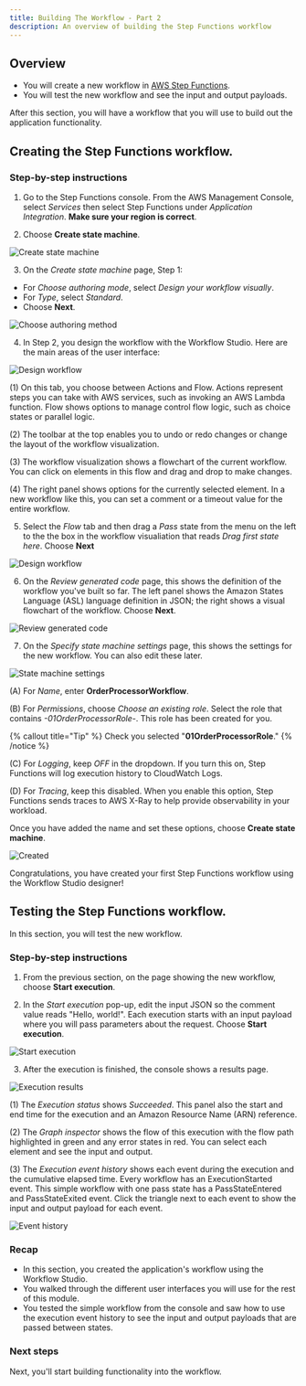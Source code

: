 ```yaml
---
title: Building The Workflow - Part 2
description: An overview of building the Step Functions workflow
---
```


## Overview

* You will create a new workflow in [AWS Step Functions](https://aws.amazon.com/step-functions/).
* You will test the new workflow and see the input and output payloads.

After this section, you will have a workflow that you will use to build out the application functionality.

## Creating the Step Functions workflow.

### Step-by-step instructions ##

1. Go to the Step Functions console. From the AWS Management Console, select *Services* then select Step Functions under *Application Integration*. **Make sure your region is correct**.

2. Choose **Create state machine**.

![Create state machine](/1a-building-workflow-1.png)

3. On the *Create state machine* page, Step 1:
- For *Choose authoring mode*, select *Design your workflow visually*.
- For *Type*, select *Standard*.
- Choose **Next**.

![Choose authoring method](/1a-building-workflow-2.png)

4. In Step 2, you design the workflow with the Workflow Studio. Here are the main areas of the user interface:

![Design workflow](/1a-building-workflow-3.png)

(1) On this tab, you choose between Actions and Flow. Actions represent steps you can take with AWS services, such as invoking an AWS Lambda function. Flow shows options to manage control flow logic, such as choice states or parallel logic.

(2) The toolbar at the top enables you to undo or redo changes or change the layout of the workflow visualization.

(3) The workflow visualization shows a flowchart of the current workflow. You can click on elements in this flow and drag and drop to make changes.

(4) The right panel shows options for the currently selected element. In a new workflow like this, you can set a comment or a timeout value for the entire workflow.

5. Select the *Flow* tab and then drag a *Pass* state from the menu on the left to the the box in the workflow visualiation that reads *Drag first state here*. Choose **Next**

![Design workflow](/1a-building-workflow-4.png)

6. On the *Review generated code* page, this shows the definition of the workflow you've built so far. The left panel shows the Amazon States Language (ASL) language definition in JSON; the right shows a visual flowchart of the workflow. Choose **Next**.

![Review generated code](/1a-building-workflow-5.png)

7. On the *Specify state machine settings* page, this shows the settings for the new workflow. You can also edit these later.

![State machine settings](/1a-building-workflow-6.png)

(A) For *Name*, enter **OrderProcessorWorkflow**.

(B) For *Permissions*, choose *Choose an existing role*. Select the role that 
contains *-01OrderProcessorRole-*. This role has been created for you.

{% callout title="Tip" %}
 Check you selected "**01OrderProcessorRole**."
{% /notice %}


(C) For *Logging*, keep *OFF* in the dropdown. If you turn this on, Step Functions will log execution history to CloudWatch Logs.

(D) For *Tracing*, keep this disabled. When you enable this option, Step Functions sends traces to AWS X-Ray to help provide observability in your workload.

Once you have added the name and set these options, choose **Create state machine**.

![Created](/1a-building-workflow-7.png)

Congratulations, you have created your first Step Functions workflow using the Workflow Studio designer!

## Testing the Step Functions workflow.

In this section, you will test the new workflow.

### Step-by-step instructions ###

1. From the previous section, on the page showing the new workflow, choose **Start execution**.

2. In the *Start execution* pop-up, edit the input JSON so the comment value reads "Hello, world!". Each execution starts with an input payload where you will pass parameters about the request. Choose **Start execution**.

![Start execution](/1a-building-workflow-8.png)

3. After the execution is finished, the console shows a results page.

![Execution results](/1a-building-workflow-9.png)

(1) The *Execution status* shows *Succeeded*. This panel also the start and end time for the execution and an Amazon Resource Name (ARN) reference.

(2) The *Graph inspector* shows the flow of this execution with the flow path highlighted in green and any error states in red. You can select each element and see the input and output.

(3) The *Execution event history* shows each event during the execution and the cumulative elapsed time. Every workflow has an ExecutionStarted event. This simple workflow with one pass state has a PassStateEntered and PassStateExited event. Click the triangle next to each event to show the input and output payload for each event.

![Event history](/1a-building-workflow-10.png)

### Recap

- In this section, you created the application's workflow using the Workflow Studio.
- You walked through the different user interfaces you will use for the rest of this module.
- You tested the simple workflow from the console and saw how to use the execution event history to see the input and output payloads that are passed between states.

### Next steps

Next, you'll start building functionality into the workflow.